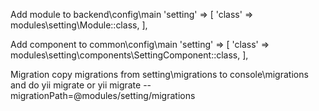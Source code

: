 Add module to backend\config\main
'setting' => [
  'class' => modules\setting\Module::class,
],

Add component to common\config\main
'setting' => [
  'class' => modules\setting\components\SettingComponent::class,
],

Migration
copy migrations from setting\migrations to console\migrations and do yii migrate
or
yii migrate --migrationPath=@modules/setting/migrations